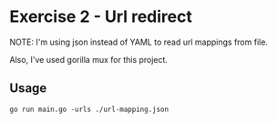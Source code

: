 # Exercise 2 - Url redirect

NOTE: I'm using json instead of YAML to read url mappings from file.

Also, I've used gorilla mux for this project.

## Usage
```
go run main.go -urls ./url-mapping.json
```
